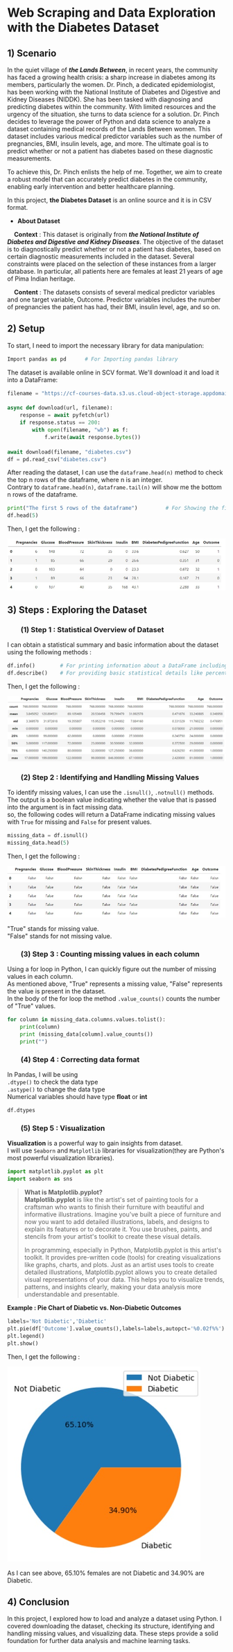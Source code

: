 # Web Scraping and Data Exploration with the Diabetes Dataset
## 1) Scenario
In the quiet village of ***the Lands Between***, in recent years, the community has faced a growing health crisis: a sharp increase in diabetes among its members, particularly the women. Dr. Pinch, a dedicated epidemiologist, has been working with the National Institute of Diabetes and Digestive and Kidney Diseases (NIDDK). She has been tasked with diagnosing and predicting diabetes within the community. With limited resources and the urgency of the situation, she turns to data science for a solution. Dr. Pinch decides to leverage the power of Python and data science to analyze a dataset containing medical records of the Lands Between women. This dataset includes various medical predictor variables such as the number of pregnancies, BMI, insulin levels, age, and more. The ultimate goal is to predict whether or not a patient has diabetes based on these diagnostic measurements.    

To achieve this, Dr. Pinch enlists the help of me. Together, we aim to create a robust model that can accurately predict diabetes in the community, enabling early intervention and better healthcare planning.

In this project, **the Diabetes Dataset** is an online source and it is in CSV format.

* **About Dataset**
 
 &nbsp;&nbsp;&nbsp;&nbsp;**Context** : This dataset is originally from ***the National Institute of Diabetes and Digestive and Kidney Diseases***. The objective of the dataset is to diagnostically predict whether or not a patient has diabetes, based on certain diagnostic measurements included in the dataset. Several constraints were placed on the selection of these instances from a larger database. In particular, all patients here are females at least 21 years of age of Pima Indian heritage.
 
 &nbsp;&nbsp;&nbsp;&nbsp;**Content** : The datasets consists of several medical predictor variables and one target variable, Outcome. Predictor variables includes the number of pregnancies the patient has had, their BMI, insulin level, age, and so on.
 
## 2) Setup
To start, I need to import the necessary library for data manipulation:
```python
Import pandas as pd      # For Importing pandas library
```
The dataset is available online in SCV format. We'll download it and load it into a DataFrame:
```python
filename = "https://cf-courses-data.s3.us.cloud-object-storage.appdomain.cloud/IBMDeveloperSkillsNetwork-PY0101EN-SkillsNetwork/labs/Module%205/data/diabetes.csv"

async def download(url, filename):
    response = await pyfetch(url)
    if response.status == 200:
        with open(filename, "wb") as f:
            f.write(await response.bytes())

await download(filename, "diabetes.csv")
df = pd.read_csv("diabetes.csv")
```
After reading the dataset, I can use the `dataframe.head(n)` method to check the top n rows of the dataframe, where n is an integer.    
Contrary to `dataframe.head(n)`, `dataframe.tail(n)` will show me the bottom n rows of the dataframe.
```python
print("The first 5 rows of the dataframe")         # For Showing the first 5 rows using dataframe.head() method
df.head(5)
```
Then, I get the following :

![table1](https://github.com/Atikers/Images/blob/main/Project%20%232%20-%20image(1).jpg)

## 3) Steps : Exploring the Dataset
### &nbsp;&nbsp;&nbsp;&nbsp;&nbsp;&nbsp;&nbsp;&nbsp;(1) Step 1 : Statistical Overview of Dataset
I can obtain a statistical summary and basic information about the dataset using the following methods :    
```python
df.info()        # For printing information about a DataFrame including the index dtype and columns, non-null values and memory usage.
df.describe()    # For providing basic statistical details like percentile, mean, standard deviation, etc.
```
Then, I get the following :

![table2](https://github.com/Atikers/Images/blob/main/Project%20%232%20-%20image(2).jpg)

### &nbsp;&nbsp;&nbsp;&nbsp;&nbsp;&nbsp;&nbsp;&nbsp;(2) Step 2 : Identifying and Handling Missing Values
To identify missing values, I can use the `.isnull()`, `.notnull()` methods.
The output is a boolean value indicating whether the value that is passed into the argument is in fact missing data.    
so, the following codes will return a DataFrame indicating missing values with `True` for missing and `False` for present values.
```python
missing_data = df.isnull()
missing_data.head(5)
```
Then, I get the following :    

![table3](https://github.com/Atikers/Images/blob/main/Project%20%232%20-%20image(3).jpg)

"True" stands for missing value.    
"False" stands for not missing value.

### &nbsp;&nbsp;&nbsp;&nbsp;&nbsp;&nbsp;&nbsp;&nbsp;(3) Step 3 : Counting missing values in each column
Using a for loop in Python, I can quickly figure out the number of missing values in each column.    
As mentioned above, "True" represents a missing value, "False" represents the value is present in the dataset.    
In the body of the for loop the method `.value_counts()` counts the number of "True" values.

```python
for column in missing_data.columns.values.tolist():
    print(column)
    print (missing_data[column].value_counts())
    print("")
```

### &nbsp;&nbsp;&nbsp;&nbsp;&nbsp;&nbsp;&nbsp;&nbsp;(4) Step 4 : Correcting data format
In Pandas, I will be using    
`.dtype()` to check the data type    
`.astype()` to change the data type    
Numerical variables should have type **float** or **int**
```python
df.dtypes
```


### &nbsp;&nbsp;&nbsp;&nbsp;&nbsp;&nbsp;&nbsp;&nbsp;(5) Step 5 : Visualization
**Visualization** is a powerful way to gain insights from dataset.    
I will use `Seaborn` and `Matplotlib` libraries for visualization(they are Python's most powerful visualization libraries).

```python
import matplotlib.pyplot as plt
import seaborn as sns
```
>**What is Matplotlib.pyplot?**    
>**Matplotlib.pyplot** is like the artist's set of painting tools for a craftsman who wants to finish their furniture with beautiful and informative illustrations. Imagine you've built a piece of furniture and now you want to add detailed illustrations, labels, and designs to explain its features or to decorate it. You use brushes, paints, and stencils from your artist's toolkit to create these visual details.
>
>In programming, especially in Python, Matplotlib.pyplot is this artist's toolkit. It provides pre-written code (tools) for creating visualizations like graphs, charts, and plots. Just as an artist uses tools to create detailed illustrations, Matplotlib.pyplot allows you to create detailed visual representations of your data. This helps you to visualize trends, patterns, and insights clearly, making your data analysis more understandable and presentable.


**Example : Pie Chart of Diabetic vs. Non-Diabetic Outcomes**
```python
labels='Not Diabetic','Diabetic'
plt.pie(df['Outcome'].value_counts(),labels=labels,autopct='%0.02f%%')
plt.legend()
plt.show()
```

Then, I get the following : 

![table4](https://github.com/Atikers/Images/blob/main/Project%20%232%20-%20image(4).jpg)

As I can see above, 65.10% females are not Diabetic and 34.90% are Diabetic.

## 4) Conclusion
In this project, I explored how to load and analyze a dataset using Python. I covered downloading the dataset, checking its structure, identifying and handling missing values, and visualizing data. These steps provide a solid foundation for further data analysis and machine learning tasks.
